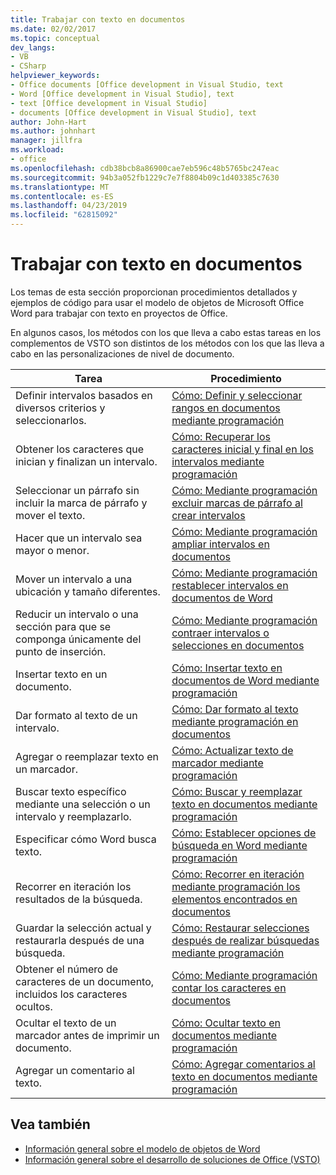 ```yaml
---
title: Trabajar con texto en documentos
ms.date: 02/02/2017
ms.topic: conceptual
dev_langs:
- VB
- CSharp
helpviewer_keywords:
- Office documents [Office development in Visual Studio, text
- Word [Office development in Visual Studio], text
- text [Office development in Visual Studio]
- documents [Office development in Visual Studio], text
author: John-Hart
ms.author: johnhart
manager: jillfra
ms.workload:
- office
ms.openlocfilehash: cdb38bcb8a86900cae7eb596c48b5765bc247eac
ms.sourcegitcommit: 94b3a052fb1229c7e7f8804b09c1d403385c7630
ms.translationtype: MT
ms.contentlocale: es-ES
ms.lasthandoff: 04/23/2019
ms.locfileid: "62815092"
---
```

# <a name="work-with-text-in-documents"></a>Trabajar con texto en documentos
  Los temas de esta sección proporcionan procedimientos detallados y ejemplos de código para usar el modelo de objetos de Microsoft Office Word para trabajar con texto en proyectos de Office.

 En algunos casos, los métodos con los que lleva a cabo estas tareas en los complementos de VSTO son distintos de los métodos con los que las lleva a cabo en las personalizaciones de nivel de documento.

|Tarea|Procedimiento|
|----------|---------------|
|Definir intervalos basados en diversos criterios y seleccionarlos.|[Cómo: Definir y seleccionar rangos en documentos mediante programación](../vsto/how-to-programmatically-define-and-select-ranges-in-documents.md)|
|Obtener los caracteres que inician y finalizan un intervalo.|[Cómo: Recuperar los caracteres inicial y final en los intervalos mediante programación](../vsto/how-to-programmatically-retrieve-start-and-end-characters-in-ranges.md)|
|Seleccionar un párrafo sin incluir la marca de párrafo y mover el texto.|[Cómo: Mediante programación excluir marcas de párrafo al crear intervalos](../vsto/how-to-programmatically-exclude-paragraph-marks-when-creating-ranges.md)|
|Hacer que un intervalo sea mayor o menor.|[Cómo: Mediante programación ampliar intervalos en documentos](../vsto/how-to-programmatically-extend-ranges-in-documents.md)|
|Mover un intervalo a una ubicación y tamaño diferentes.|[Cómo: Mediante programación restablecer intervalos en documentos de Word](../vsto/how-to-programmatically-reset-ranges-in-word-documents.md)|
|Reducir un intervalo o una sección para que se componga únicamente del punto de inserción.|[Cómo: Mediante programación contraer intervalos o selecciones en documentos](../vsto/how-to-programmatically-collapse-ranges-or-selections-in-documents.md)|
|Insertar texto en un documento.|[Cómo: Insertar texto en documentos de Word mediante programación](../vsto/how-to-programmatically-insert-text-into-word-documents.md)|
|Dar formato al texto de un intervalo.|[Cómo: Dar formato al texto mediante programación en documentos](../vsto/how-to-programmatically-format-text-in-documents.md)|
|Agregar o reemplazar texto en un marcador.|[Cómo: Actualizar texto de marcador mediante programación](../vsto/how-to-programmatically-update-bookmark-text.md)|
|Buscar texto específico mediante una selección o un intervalo y reemplazarlo.|[Cómo: Buscar y reemplazar texto en documentos mediante programación](../vsto/how-to-programmatically-search-for-and-replace-text-in-documents.md)|
|Especificar cómo Word busca texto.|[Cómo: Establecer opciones de búsqueda en Word mediante programación](../vsto/how-to-programmatically-set-search-options-in-word.md)|
|Recorrer en iteración los resultados de la búsqueda.|[Cómo: Recorrer en iteración mediante programación los elementos encontrados en documentos](../vsto/how-to-programmatically-loop-through-found-items-in-documents.md)|
|Guardar la selección actual y restaurarla después de una búsqueda.|[Cómo: Restaurar selecciones después de realizar búsquedas mediante programación](../vsto/how-to-programmatically-restore-selections-after-searches.md)|
|Obtener el número de caracteres de un documento, incluidos los caracteres ocultos.|[Cómo: Mediante programación contar los caracteres en documentos](../vsto/how-to-programmatically-count-characters-in-documents.md)|
|Ocultar el texto de un marcador antes de imprimir un documento.|[Cómo: Ocultar texto en documentos mediante programación](../vsto/how-to-programmatically-hide-text-in-documents.md)|
|Agregar un comentario al texto.|[Cómo: Agregar comentarios al texto en documentos mediante programación](../vsto/how-to-programmatically-add-comments-to-text-in-documents.md)|

## <a name="see-also"></a>Vea también
- [Información general sobre el modelo de objetos de Word](../vsto/word-object-model-overview.md)
- [Información general sobre el desarrollo de soluciones de Office &#40;VSTO&#41;](../vsto/office-solutions-development-overview-vsto.md)
